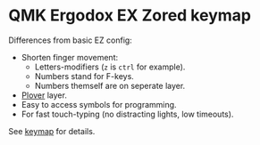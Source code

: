 # QMK Ergodox EX Zored keymap

Differences from basic EZ config:
- Shorten finger movement:
	- Letters-modifiers (`z` is `ctrl` for example).
	- Numbers stand for F-keys.
	- Numbers themself are on seperate layer.
- [Plover](http://www.openstenoproject.org/) layer.
- Easy to access symbols for programming.
- For fast touch-typing (no distracting lights, low timeouts).

See [keymap](./keymap.c) for details.